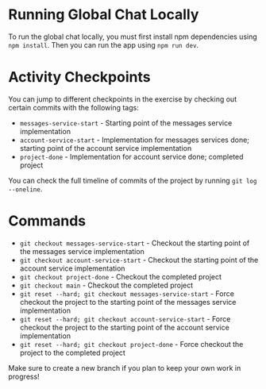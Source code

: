 # Running Global Chat Locally

To run the global chat locally, you must first install npm dependencies using `npm install`. Then you can run the app using `npm run dev`.

# Activity Checkpoints

You can jump to different checkpoints in the exercise by checking out certain commits with the following tags:

- `messages-service-start` - Starting point of the messages service implementation
- `account-service-start` - Implementation for messages services done; starting point of the account service implementation
- `project-done` - Implementation for account service done; completed project

You can check the full timeline of commits of the project by running `git log --oneline`.

# Commands

- `git checkout messages-service-start` - Checkout the starting point of the messages service implementation
- `git checkout account-service-start` - Checkout the starting point of the account service implementation
- `git checkout project-done` - Checkout the completed project
- `git checkout main` - Checkout the completed project
- `git reset --hard; git checkout messages-service-start` - Force checkout the project to the starting point of the messages service implementation
- `git reset --hard; git checkout account-service-start` - Force checkout the project to the starting point of the account service implementation
- `git reset --hard; git checkout project-done` - Force checkout the project to the completed project

Make sure to create a new branch if you plan to keep your own work in progress!